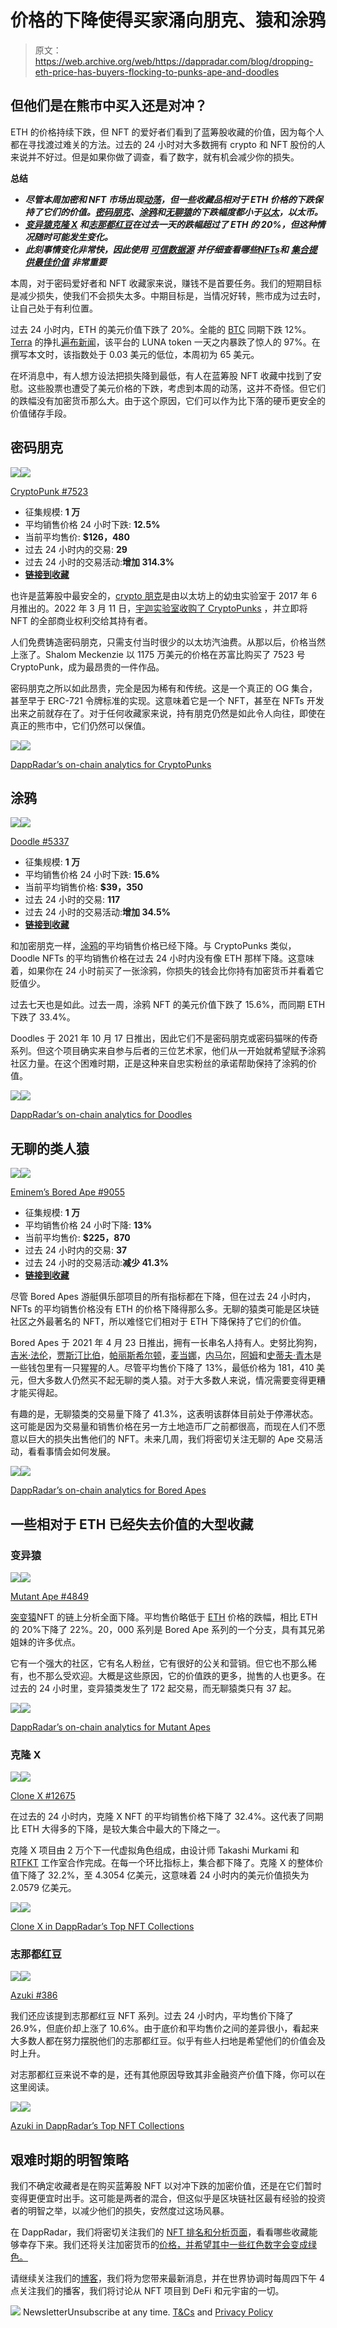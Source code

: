 # 价格的下降使得买家涌向朋克、猿和涂鸦

> 原文：<https://web.archive.org/web/https://dappradar.com/blog/dropping-eth-price-has-buyers-flocking-to-punks-ape-and-doodles>

## 但他们是在熊市中买入还是对冲？

ETH 的价格持续下跌，但 NFT 的爱好者们看到了蓝筹股收藏的价值，因为每个人都在寻找渡过难关的方法。过去的 24 小时对大多数拥有 crypto 和 NFT 股份的人来说并不好过。但是如果你做了调查，看了数字，就有机会减少你的损失。

**总结**

*   ***尽管本周加密和 NFT 市场出现[动荡](https://web.archive.org/web/20221007101314/https://dappradar.com/blog/terra-usd-loses-its-dollar-peg-as-whale-dumps-285-million)，但一些收藏品相对于 ETH 价格的下跌保持了它们的价值。[密码朋克](https://web.archive.org/web/20221007101314/https://dappradar.com/ethereum/collectibles/cryptopunks)、[涂鸦](https://web.archive.org/web/20221007101314/https://dappradar.com/ethereum/collectibles/doodles)和[无聊猿](https://web.archive.org/web/20221007101314/https://dappradar.com/ethereum/collectibles/bored-ape-yacht-club)的下跌幅度都小于[以太](https://web.archive.org/web/20221007101314/https://dappradar.com/hub/token/eth/ETH)，以太币。***
*   ***[变异猿](https://web.archive.org/web/20221007101314/https://dappradar.com/ethereum/collectibles/mutant-ape-yacht-club)[克隆 X](https://web.archive.org/web/20221007101314/https://dappradar.com/ethereum/collectibles/clone-x-x-takashi-murakami) 和[志那都红豆](https://web.archive.org/web/20221007101314/https://dappradar.com/ethereum/collectibles/azuki)在过去一天的跌幅超过了 ETH 的 20%，但这种情况随时可能发生变化。***
*   ***此刻事情变化非常快，因此使用*** [***可信数据源***](https://web.archive.org/web/20221007101314/https://dappradar.com/rankings) ***并仔细查看哪些***[***NFTs***](https://web.archive.org/web/20221007101314/https://dappradar.com/nft)***和*** [***集合提供最佳价值***](https://web.archive.org/web/20221007101314/https://dappradar.com/nft/collections) ***非常重要***

本周，对于密码爱好者和 NFT 收藏家来说，赚钱不是首要任务。我们的短期目标是减少损失，使我们不会损失太多。中期目标是，当情况好转，熊市成为过去时，让自己处于有利位置。

过去 24 小时内，ETH 的美元价值下跌了 20%。全能的 [BTC](https://web.archive.org/web/20221007101314/https://dappradar.com/hub/token/eth/WBTC?from=0x2260fac5e5542a773aa44fbcfedf7c193bc2c599) 同期下跌 12%。 [Terra](https://web.archive.org/web/20221007101314/https://dappradar.com/hub/token/eth/UST?from=0xa47c8bf37f92abed4a126bda807a7b7498661acd) 的挣扎[遍布新闻](https://web.archive.org/web/20221007101314/https://dappradar.com/blog/terra-ust-stablecoin-hits-0-67-low-as-dollar-peg-slips-further)，该平台的 LUNA token 一天之内暴跌了惊人的 97%。在撰写本文时，该指数处于 0.03 美元的低位，本周初为 65 美元。

在坏消息中，有人想方设法把损失降到最低，有人在蓝筹股 NFT 收藏中找到了安慰。这些股票也遭受了美元价格的下跌，考虑到本周的动荡，这并不奇怪。但它们的跌幅没有加密货币那么大。由于这个原因，它们可以作为比下落的硬币更安全的价值储存手段。

## 密码朋克

![](img/ac8c55097dc358fee251b389d5647166.png)![](img/1f558c2d8693452c3cb7ca8d94c08452.png)

[CryptoPunk #7523](https://web.archive.org/web/20221007101314/https://dappradar.com/hub/assets/eth/0xb47e3cd837ddf8e4c57f05d70ab865de6e193bbb/7523)

*   征集规模: **1 万**
*   平均销售价格 24 小时下跌: **12.5%**
*   当前平均售价: **$126，480**
*   过去 24 小时内的交易: **29**
*   过去 24 小时的交易活动:**增加 314.3%**
*   [**链接到收藏**](https://web.archive.org/web/20221007101314/https://dappradar.com/ethereum/collectibles/cryptopunks)

也许是蓝筹股中最安全的，[crypto 朋克](https://web.archive.org/web/20221007101314/https://dappradar.com/ethereum/collectibles/cryptopunks)是由以太坊上的幼虫实验室于 2017 年 6 月推出的。2022 年 3 月 11 日，[宇迦实验室收购了 CryptoPunks](https://web.archive.org/web/20221007101314/https://dappradar.com/blog/yuga-labs-takeover-pushes-cryptopunk-meebit-sales-1000/) ，并立即将 NFT 的全部商业权利交给其持有者。

人们免费铸造密码朋克，只需支付当时很少的以太坊汽油费。从那以后，价格当然上涨了。Shalom Meckenzie 以 1175 万美元的价格在苏富比购买了 7523 号 CryptoPunk，成为最昂贵的一件作品。

密码朋克之所以如此昂贵，完全是因为稀有和传统。这是一个真正的 OG 集合，甚至早于 ERC-721 令牌标准的实现。这意味着它是一个 NFT，甚至在 NFTs 开发出来之前就存在了。对于任何收藏家来说，持有朋克仍然是如此令人向往，即使在真正的熊市中，它们仍然可以保值。

[](https://web.archive.org/web/20221007101314/https://dappradar.com/ethereum/collectibles/cryptopunks)[![](img/d3a9edeef7ba84b1cab4f9390b9cd15d.png)<picture>![](img/d40188f50f40bcb9ea01119038980081.png)</picture>](https://web.archive.org/web/20221007101314/https://dappradar.com/ethereum/collectibles/cryptopunks)

[DappRadar’s on-chain analytics for CryptoPunks](https://web.archive.org/web/20221007101314/https://dappradar.com/ethereum/collectibles/cryptopunks)

## 涂鸦

![](img/fd798d414fe80c65462d19727ea58a39.png)![](img/e5129d56151251e2891b8c5270cf4bce.png)

[Doodle #5337](https://web.archive.org/web/20221007101314/https://dappradar.com/hub/assets/eth/0x8a90cab2b38dba80c64b7734e58ee1db38b8992e/5337)

*   征集规模: **1 万**
*   平均销售价格 24 小时下跌: **15.6%**
*   当前平均销售价格: **$39，350**
*   过去 24 小时的交易: **117**
*   过去 24 小时的交易活动:**增加 34.5%**
*   [**链接到收藏**](https://web.archive.org/web/20221007101314/https://dappradar.com/ethereum/collectibles/doodles)

和加密朋克一样，[涂鸦](https://web.archive.org/web/20221007101314/https://dappradar.com/ethereum/collectibles/doodles)的平均销售价格已经下降。与 CryptoPunks 类似，Doodle NFTs 的平均销售价格在过去 24 小时内没有像 ETH 那样下降。这意味着，如果你在 24 小时前买了一张涂鸦，你损失的钱会比你持有加密货币并看着它贬值少。

过去七天也是如此。过去一周，涂鸦 NFT 的美元价值下跌了 15.6%，而同期 ETH 下跌了 33.4%。

Doodles 于 2021 年 10 月 17 日推出，因此它们不是密码朋克或密码猫咪的传奇系列。但这个项目确实来自参与后者的三位艺术家，他们从一开始就希望赋予涂鸦社区力量。在这个困难时期，正是这种来自忠实粉丝的承诺帮助保持了涂鸦的价值。

[](https://web.archive.org/web/20221007101314/https://dappradar.com/ethereum/collectibles/doodles)[![](img/d3a9edeef7ba84b1cab4f9390b9cd15d.png)<picture>![](img/144f0cb3a196188b37dda8cc76d5cdd6.png)</picture>](https://web.archive.org/web/20221007101314/https://dappradar.com/ethereum/collectibles/doodles)

[DappRadar’s on-chain analytics for Doodles](https://web.archive.org/web/20221007101314/https://dappradar.com/ethereum/collectibles/doodles)

## 无聊的类人猿

![](img/a6dfc0c8a2f950d830c062930f153384.png)![](img/d57decc0c0d69a35f27907eeeb0c3e05.png)

[Eminem’s Bored Ape #9055](https://web.archive.org/web/20221007101314/https://dappradar.com/hub/assets/eth/0xbc4ca0eda7647a8ab7c2061c2e118a18a936f13d/9055)

*   征集规模: **1 万**
*   平均销售价格 24 小时下降: **13%**
*   当前平均售价: **$225，870**
*   过去 24 小时内的交易: **37**
*   过去 24 小时的交易活动:**减少 41.3%**
*   [**链接到收藏**](https://web.archive.org/web/20221007101314/https://dappradar.com/ethereum/collectibles/bored-ape-yacht-club)

尽管 Bored Apes 游艇俱乐部项目的所有指标都在下降，但在过去 24 小时内，NFTs 的平均销售价格没有 ETH 的价格下降得那么多。无聊的猿类可能是区块链社区之外最著名的 NFT，所以难怪它们相对于 ETH 下降保持了它们的价值。

Bored Apes 于 2021 年 4 月 23 日推出，拥有一长串名人持有人。史努比狗狗，[吉米·法伦](https://web.archive.org/web/20221007101314/https://dappradar.com/hub/wallet/eth/0x0394451c1238cec1e825229e692aa9e428c107d8/nfts)，[贾斯汀比伯](https://web.archive.org/web/20221007101314/https://dappradar.com/hub/wallet/eth/0xe21dc18513e3e68a52f9fcdacfd56948d43a11c6/nfts)，[帕丽斯希尔顿](https://web.archive.org/web/20221007101314/https://dappradar.com/hub/wallet/eth/0xb6aa5a1aa37a4195725cdf1576dc741d359b56bd)，[麦当娜](https://web.archive.org/web/20221007101314/https://dappradar.com/hub/wallet/eth/0x8ea95bdc5cdddc0b7ebad841f0c1f2ca6168b6a9/nfts)，[内马尔](https://web.archive.org/web/20221007101314/https://dappradar.com/hub/wallet/eth/0xc4505db8cc490767fa6f4b6f0f2bdd668b357a5d)，[阿姆](https://web.archive.org/web/20221007101314/https://dappradar.com/hub/wallet/eth/0x79f261f483b7cef4f995c1f8a0f46f88450423e3)和[史蒂夫·青木](https://web.archive.org/web/20221007101314/https://dappradar.com/hub/wallet/eth/0xe4bbcbff51e61d0d95fcc5016609ac8354b177c4/nfts)是一些钱包里有一只猩猩的人。尽管平均售价下降了 13%，最低价格为 181，410 美元，但大多数人仍然买不起无聊的类人猿。对于大多数人来说，情况需要变得更糟才能买得起。

有趣的是，无聊猿类的交易量下降了 41.3%，这表明该群体目前处于停滞状态。这可能是因为交易量和销售价格在另一方土地造币厂之前都很高，而现在人们不愿意以巨大的损失出售他们的 NFT。未来几周，我们将密切关注无聊的 Ape 交易活动，看看事情会如何发展。

[](https://web.archive.org/web/20221007101314/https://dappradar.com/ethereum/collectibles/bored-ape-yacht-club)[![](img/d3a9edeef7ba84b1cab4f9390b9cd15d.png)<picture>![](img/1d3a2500fa20ec12ee0670a15e6d2850.png)</picture>](https://web.archive.org/web/20221007101314/https://dappradar.com/ethereum/collectibles/bored-ape-yacht-club)

[DappRadar’s on-chain analytics for Bored Apes](https://web.archive.org/web/20221007101314/https://dappradar.com/ethereum/collectibles/bored-ape-yacht-club)

## 一些相对于 ETH 已经失去价值的大型收藏

### 变异猿

![](img/14d42153dc8ea37c94ef53f256a0310f.png)![](img/905cd282bb55024aba17897ca964eee7.png)

[Mutant Ape #4849](https://web.archive.org/web/20221007101314/https://dappradar.com/hub/assets/eth/0x60e4d786628fea6478f785a6d7e704777c86a7c6/4849)

[突变猿](https://web.archive.org/web/20221007101314/https://dappradar.com/ethereum/collectibles/mutant-ape-yacht-club)NFT 的链上分析全面下降。平均售价略低于 [ETH](https://web.archive.org/web/20221007101314/https://dappradar.com/hub/token/eth/ETH) 价格的跌幅，相比 ETH 的 20%下降了 22%。20，000 系列是 Bored Ape 系列的一个分支，具有其兄弟姐妹的许多优点。

它有一个强大的社区，它有名人粉丝，它有很好的公关和营销。但它也不那么稀有，也不那么受欢迎。大概是这些原因，它的价值跌的更多，抛售的人也更多。在过去的 24 小时里，变异猿类发生了 172 起交易，而无聊猿类只有 37 起。

[](https://web.archive.org/web/20221007101314/https://dappradar.com/ethereum/collectibles/mutant-ape-yacht-club)[![](img/d3a9edeef7ba84b1cab4f9390b9cd15d.png)<picture>![](img/caef86e259e25ea27e42a752f9964884.png)</picture>](https://web.archive.org/web/20221007101314/https://dappradar.com/ethereum/collectibles/mutant-ape-yacht-club)

[DappRadar’s on-chain analytics for Mutant Apes](https://web.archive.org/web/20221007101314/https://dappradar.com/ethereum/collectibles/mutant-ape-yacht-club)

### 克隆 X

![](img/0e430a327c521e87fa6f03d1556aa4bb.png)![](img/855055f4a6ab9bd6b8a519d5a849fa90.png)

[Clone X #12675](https://web.archive.org/web/20221007101314/https://dappradar.com/hub/assets/eth/0x49cf6f5d44e70224e2e23fdcdd2c053f30ada28b/8316)

在过去的 24 小时内，克隆 X NFT 的平均销售价格下降了 32.4%。这代表了同期比 ETH 大得多的下降，是较大集合中最大的下降之一。

克隆 X 项目由 2 万个下一代虚拟角色组成，由设计师 Takashi Murkami 和 [RTFKT](https://web.archive.org/web/20221007101314/https://dappradar.com/blog/new-rtfkt-nft-drops-boost-trading-volume-55) 工作室合作完成。在每一个环比指标上，集合都下降了。克隆 X 的整体价值下降了 32.2%，至 4.3054 亿美元，这意味着 24 小时内的美元价值损失为 2.0579 亿美元。

[](https://web.archive.org/web/20221007101314/https://dappradar.com/nft/collections)[![](img/86f03a07dab0a86f91dff936b66384fa.png)<picture>![](img/75afd27e8cf61c94d88b120a814207e3.png)</picture>](https://web.archive.org/web/20221007101314/https://dappradar.com/nft/collections)

[Clone X in DappRadar’s Top NFT Collections](https://web.archive.org/web/20221007101314/https://dappradar.com/nft/collections)

### 志那都红豆

![](img/0e430a327c521e87fa6f03d1556aa4bb.png)![](img/4aaf3f76e65297cb2d0f1d363e5dc351.png)

[Azuki #386](https://web.archive.org/web/20221007101314/https://dappradar.com/hub/assets/eth/0xed5af388653567af2f388e6224dc7c4b3241c544/386)

我们还应该提到志那都红豆 NFT 系列。过去 24 小时内，平均售价下降了 26.9%，但底价却上涨了 10.6%。由于底价和平均售价之间的差异很小，看起来大多数人都在努力摆脱他们的志那都红豆。似乎有些人扫地是希望他们的价值会及时上升。

对志那都红豆来说不幸的是，还有其他原因导致其非金融资产价值下降，你可以在这里阅读。

[](https://web.archive.org/web/20221007101314/https://dappradar.com/nft/collections)[![](img/86f03a07dab0a86f91dff936b66384fa.png)<picture>![](img/5867adc512d888e15a090d7e41ee32f8.png)</picture>](https://web.archive.org/web/20221007101314/https://dappradar.com/nft/collections)

[Azuki in DappRadar’s Top NFT Collections](https://web.archive.org/web/20221007101314/https://dappradar.com/nft/collections)

## 艰难时期的明智策略

我们不确定收藏者是在购买蓝筹股 NFT 以对冲下跌的加密价值，还是在它们暂时变得更便宜时出手。这可能是两者的混合，但这似乎是区块链社区最有经验的投资者的明智之举，以减少他们的损失，安然度过这场风暴。

在 DappRadar，我们将密切关注我们的 [NFT 排名和分析页面](https://web.archive.org/web/20221007101314/https://dappradar.com/nft)，看看哪些收藏能够幸存下来。我们还将关注加密货币的[价格，并希望其中一些红色数字会变成绿色。](https://web.archive.org/web/20221007101314/https://dappradar.com/hub/tokens/ethereum/all/1)

请继续关注我们的[博客](https://web.archive.org/web/20221007101314/https://dappradar.com/blog/)，我们将为您带来最新消息，并在世界协调时每周四下午 4 点关注我们的播客，我们将讨论从 NFT 项目到 DeFi 和元宇宙的一切。

![](img/6d5a4a2d609c56e1a5771717e54ba759.png) NewsletterUnsubscribe at any time. [T&Cs](https://web.archive.org/web/20221007101314/https://dappradar.com/terms) and [Privacy Policy](https://web.archive.org/web/20221007101314/https://dappradar.com/privacy-policy)